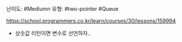 난이도: #Mediumn 
유형: #two-pointer #Queue 


https://school.programmers.co.kr/learn/courses/30/lessons/159994


- 상숫값 리턴이면 변수로 선언하자..
